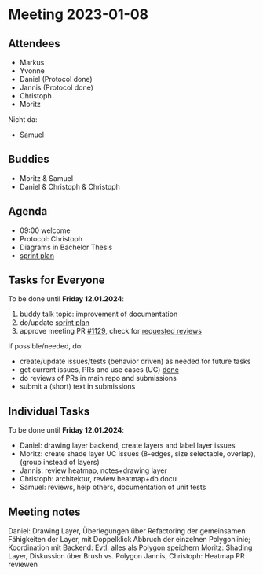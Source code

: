 # Meeting 2023-01-08

## Attendees

- Markus
- Yvonne
- Daniel (Protocol done)
- Jannis (Protocol done)
- Christoph
- Moritz

Nicht da:

- Samuel

## Buddies

- Moritz & Samuel
- Daniel & Christoph & Christoph

## Agenda

- 09:00 welcome
- Protocol: Christoph
- Diagrams in Bachelor Thesis
- [sprint plan](https://project.permaplant.net)

## Tasks for Everyone

To be done until **Friday 12.01.2024**:

1. buddy talk topic: improvement of documentation
2. do/update [sprint plan](https://project.permaplant.net)
3. approve meeting PR [#1129](https://pull.permaplant.net/1129/files),
   check for [requested reviews](https://pulls.permaplant.net/?q=is%3Aopen+user-review-requested%3A%40me)

If possible/needed, do:

- create/update issues/tests (behavior driven) as needed for future tasks
- get current issues, PRs and use cases (UC) [done](../usecases/README.md)
- do reviews of PRs in main repo and submissions
- submit a (short) text in submissions

## Individual Tasks

To be done until **Friday 12.01.2024**:

- Daniel: drawing layer backend, create layers and label layer issues
- Moritz: create shade layer UC issues (8-edges, size selectable, overlap), (group instead of layers)
- Jannis: review heatmap, notes+drawing layer
- Christoph: architektur, review heatmap+db docu
- Samuel: reviews, help others, documentation of unit tests

## Meeting notes

Daniel: Drawing Layer, Überlegungen über Refactoring der gemeinsamen Fähigkeiten der Layer, mit Doppelklick Abbruch der einzelnen Polygonlinie; Koordination mit Backend: Evtl. alles als Polygon speichern
Moritz: Shading Layer, Diskussion über Brush vs. Polygon
Jannis, Christoph: Heatmap PR reviewen
